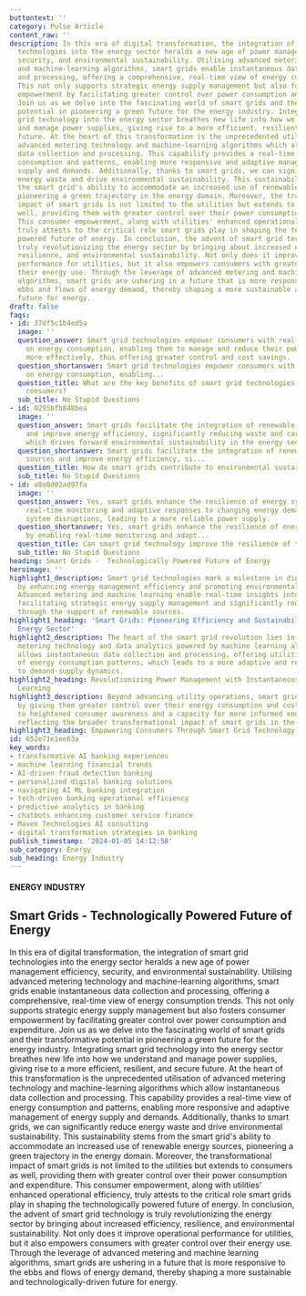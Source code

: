 ```yaml
---
buttontext: ''
category: Pulse Article
content_raw: ''
description: In this era of digital transformation, the integration of smart grid
  technologies into the energy sector heralds a new age of power management efficiency,
  security, and environmental sustainability. Utilising advanced metering technology
  and machine-learning algorithms, smart grids enable instantaneous data collection
  and processing, offering a comprehensive, real-time view of energy consumption trends.
  This not only supports strategic energy supply management but also fosters consumer
  empowerment by facilitating greater control over power consumption and expenditure.
  Join us as we delve into the fascinating world of smart grids and their transformative
  potential in pioneering a green future for the energy industry. Integrating smart
  grid technology into the energy sector breathes new life into how we understand
  and manage power supplies, giving rise to a more efficient, resilient, and secure
  future. At the heart of this transformation is the unprecedented utilisation of
  advanced metering technology and machine-learning algorithms which allow instantaneous
  data collection and processing. This capability provides a real-time view of energy
  consumption and patterns, enabling more responsive and adaptive management of energy
  supply and demands. Additionally, thanks to smart grids, we can significantly reduce
  energy waste and drive environmental sustainability. This sustainability stems from
  the smart grid's ability to accommodate an increased use of renewable energy sources,
  pioneering a green trajectory in the energy domain. Moreover, the transformational
  impact of smart grids is not limited to the utilities but extends to consumers as
  well, providing them with greater control over their power consumption and expenditure.
  This consumer empowerment, along with utilities' enhanced operational efficiency,
  truly attests to the critical role smart grids play in shaping the technologically
  powered future of energy. In conclusion, the advent of smart grid technology is
  truly revolutionizing the energy sector by bringing about increased efficiency,
  resilience, and environmental sustainability. Not only does it improve operational
  performance for utilities, but it also empowers consumers with greater control over
  their energy use. Through the leverage of advanced metering and machine learning
  algorithms, smart grids are ushering in a future that is more responsive to the
  ebbs and flows of energy demand, thereby shaping a more sustainable and technologically-driven
  future for energy.
draft: false
faqs:
- id: 37df5c1b4ed5a
  image: ''
  question_answer: Smart grid technologies empower consumers with real-time information
    on energy consumption, enabling them to manage and reduce their power expenditure
    more effectively, thus offering greater control and cost savings.
  question_shortanswer: Smart grid technologies empower consumers with real-time information
    on energy consumption, enabling...
  question_title: What are the key benefits of smart grid technologies for energy
    consumers?
  sub_title: No Stupid Questions
- id: 0295bfb848bea
  image: ''
  question_answer: Smart grids facilitate the integration of renewable energy sources
    and improve energy efficiency, significantly reducing waste and carbon footprint,
    which drives forward environmental sustainability in the energy sector.
  question_shortanswer: Smart grids facilitate the integration of renewable energy
    sources and improve energy efficiency, si...
  question_title: How do smart grids contribute to environmental sustainability?
  sub_title: No Stupid Questions
- id: a8a8d02ad97fa
  image: ''
  question_answer: Yes, smart grids enhance the resilience of energy systems by enabling
    real-time monitoring and adaptive responses to changing energy demands and potential
    system disruptions, leading to a more reliable power supply.
  question_shortanswer: Yes, smart grids enhance the resilience of energy systems
    by enabling real-time monitoring and adapt...
  question_title: Can smart grid technology improve the resilience of the energy sector?
  sub_title: No Stupid Questions
heading: Smart Grids -  Technologically Powered Future of Energy
heroimage: ''
highlight1_description: Smart grid technologies mark a milestone in digital transformation
  by enhancing energy management efficiency and promoting environmental sustainability.
  Advanced metering and machine learning enable real-time insights into energy usage,
  facilitating strategic energy supply management and significantly reducing waste
  through the support of renewable sources.
highlight1_heading: 'Smart Grids: Pioneering Efficiency and Sustainability in the
  Energy Sector'
highlight2_description: The heart of the smart grid revolution lies in its cutting-edge
  metering technology and data analytics powered by machine learning algorithms. This
  allows instantaneous data collection and processing, offering utilities a live view
  of energy consumption patterns, which leads to a more adaptive and responsive approach
  to demand-supply dynamics.
highlight2_heading: Revolutionizing Power Management with Instantaneous Data and Machine
  Learning
highlight3_description: Beyond advancing utility operations, smart grids empower consumers
  by giving them greater control over their energy consumption and costs. This leads
  to heightened consumer awareness and a capacity for more informed energy use decisions,
  reflecting the broader transformational impact of smart grids in the sector.
highlight3_heading: Empowering Consumers Through Smart Grid Technology
id: 652e71e1ee63a
key_words:
- transformative AI banking experiences
- machine learning financial trends
- AI-driven fraud detection banking
- personalized digital banking solutions
- navigating AI ML banking integration
- tech-driven banking operational efficiency
- predictive analytics in banking
- chatbots enhancing customer service finance
- Maven Technologies AI consulting
- digital transformation strategies in banking
publish_timestamp: '2024-01-05 14:12:58'
sub_category: Energy
sub_heading: Energy Industry
---
```


#### ENERGY INDUSTRY
## Smart Grids -  Technologically Powered Future of Energy
In this era of digital transformation, the integration of smart grid technologies into the energy sector heralds a new age of power management efficiency, security, and environmental sustainability. Utilising advanced metering technology and machine-learning algorithms, smart grids enable instantaneous data collection and processing, offering a comprehensive, real-time view of energy consumption trends. This not only supports strategic energy supply management but also fosters consumer empowerment by facilitating greater control over power consumption and expenditure. Join us as we delve into the fascinating world of smart grids and their transformative potential in pioneering a green future for the energy industry. Integrating smart grid technology into the energy sector breathes new life into how we understand and manage power supplies, giving rise to a more efficient, resilient, and secure future. At the heart of this transformation is the unprecedented utilisation of advanced metering technology and machine-learning algorithms which allow instantaneous data collection and processing. This capability provides a real-time view of energy consumption and patterns, enabling more responsive and adaptive management of energy supply and demands. Additionally, thanks to smart grids, we can significantly reduce energy waste and drive environmental sustainability. This sustainability stems from the smart grid's ability to accommodate an increased use of renewable energy sources, pioneering a green trajectory in the energy domain. Moreover, the transformational impact of smart grids is not limited to the utilities but extends to consumers as well, providing them with greater control over their power consumption and expenditure. This consumer empowerment, along with utilities' enhanced operational efficiency, truly attests to the critical role smart grids play in shaping the technologically powered future of energy. In conclusion, the advent of smart grid technology is truly revolutionizing the energy sector by bringing about increased efficiency, resilience, and environmental sustainability. Not only does it improve operational performance for utilities, but it also empowers consumers with greater control over their energy use. Through the leverage of advanced metering and machine learning algorithms, smart grids are ushering in a future that is more responsive to the ebbs and flows of energy demand, thereby shaping a more sustainable and technologically-driven future for energy.